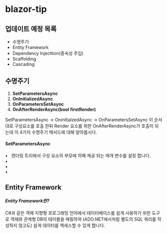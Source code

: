 # blazor-tip
## 업데이트 예정 목록
 * 수명주기
 * Entity Framework
 * Dependency Injecttion(종속성 주입)
 * Scaffolding
 * Cascading

## 수명주기
1. **SetParametersAsync**
1. **OnInitializedAsync**
1. **OnParametersSetAsync**
1. **OnAfterRenderAsync(bool firstRender)**

SetParametersAsync → OninitialzedAsync → OnParametersSetAsync 이 순서대로 구성요소를 호출 한뒤 Render 요소를 위한 OnAfterRenderAsync가 호출이 되는데
이 4가지 수명주기 메서드에 대해 알아봅시다.

#### SetParametersAsync
▪️ &nbsp; 렌더링 트리에서 구성 요소의 부모에 의해 제공 되는 매개 변수를 설정 합니다.    
▪️ &nbsp;     
▪️ &nbsp;     
▪️ &nbsp;     

## Entity Framework
#### _Entity Framework란?_
C#과 같은 객체 지향형 프로그래밍 언어에서 데이터베이스를 쉽게 사용하기 위한 도구로 객체와 관계형 DB의 테이블을 매핑하여 (ADO.NET에서처럼 별도의 SQL 쿼리를 작성하지 않고도) 쉽게 데이터를 액세스할 수 있게 합니다.
